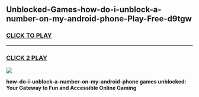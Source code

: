 
## Unblocked-Games-how-do-i-unblock-a-number-on-my-android-phone-Play-Free-d9tgw
<h3>
<a href="https://premium76.site?title=how-do-i-unblock-a-number-on-my-android-phone&ref=21A">CLICK TO PLAY</a></h3>
<hr>

<h3>
<a href="https://premium76.site?title=how-do-i-unblock-a-number-on-my-android-phone&ref=21A">CLICK 2 PLAY</a>
  
</h3>

<a href="https://premium76.site?title=how-do-i-unblock-a-number-on-my-android-phone&ref=21A"><img src="https://clearcache.store/games.png"></a>


**how-do-i-unblock-a-number-on-my-android-phone games unblocked: Your Gateway to Fun and Accessible Online Gaming**
